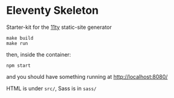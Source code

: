 # Eleventy Skeleton

Starter-kit for the [11ty](https://www.11ty.dev/) static-site generator

```
make build
make run
```

then, inside the container:

```
npm start
```

and you should have something running at [http://localhost:8080/](http://localhost:8080/)

HTML is under `src/`, Sass is in `sass/`
